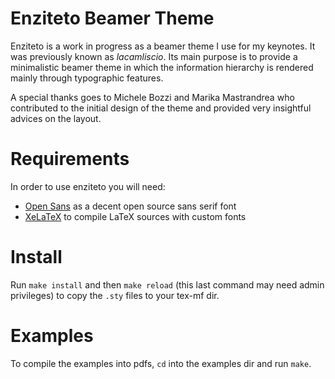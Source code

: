 Enziteto Beamer Theme
=====================

Enziteto is a work in progress as a beamer theme I use for my
keynotes. It was previously known as _lacamliscio_.
Its main purpose is to provide a minimalistic beamer theme in which
the information hierarchy is rendered mainly through typographic features.

A special thanks goes to Michele Bozzi and Marika Mastrandrea who
contributed to the initial design of the theme and provided very
insightful advices on the layout.

Requirements
============

In order to use enziteto you will need:

- [Open Sans](https://www.google.com/fonts/specimen/Open+Sans) as a
  decent open source sans serif font
- [XeLaTeX](http://www.xelatex.org/) to compile LaTeX sources with
custom fonts

Install
=======

Run `make install` and then `make reload` (this last command may need
admin privileges) to copy the `.sty` files to your tex-mf dir.

Examples
========
To compile the examples into pdfs, `cd` into the examples dir and run `make`.
